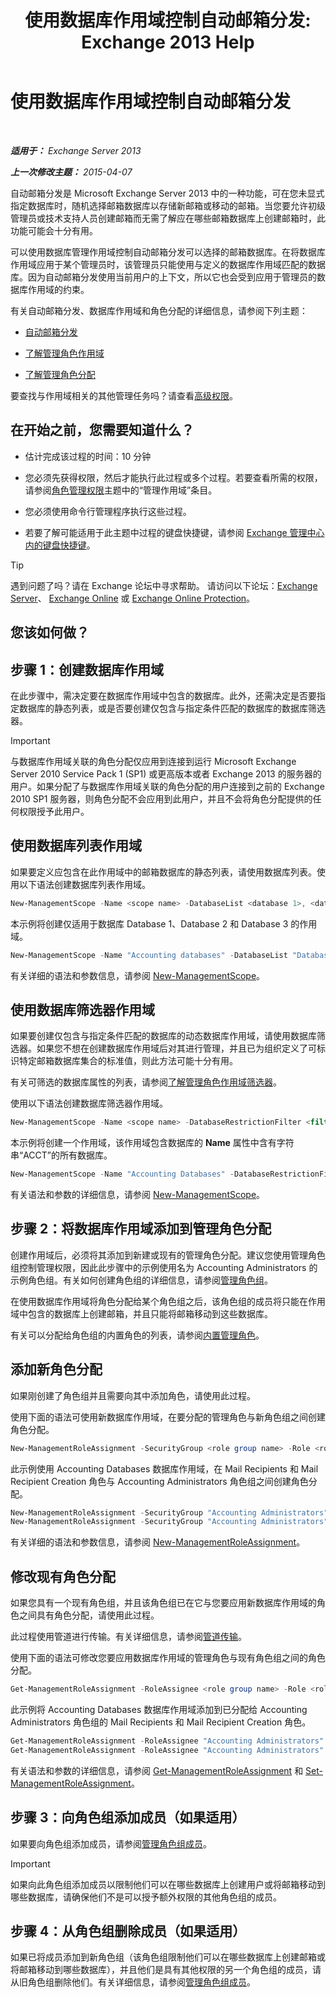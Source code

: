 ﻿---
title: '使用数据库作用域控制自动邮箱分发: Exchange 2013 Help'
TOCTitle: 使用数据库作用域控制自动邮箱分发
ms:assetid: 8eaff177-2251-4c8b-8570-c91a77d0a6fc
ms:mtpsurl: https://technet.microsoft.com/zh-cn/library/Ff628332(v=EXCHG.150)
ms:contentKeyID: 50491015
ms.date: 01/11/2018
mtps_version: v=EXCHG.150
ms.translationtype: HT
---

# 使用数据库作用域控制自动邮箱分发

 

_**适用于：** Exchange Server 2013_

_**上一次修改主题：** 2015-04-07_

自动邮箱分发是 Microsoft Exchange Server 2013 中的一种功能，可在您未显式指定数据库时，随机选择邮箱数据库以存储新邮箱或移动的邮箱。当您要允许初级管理员或技术支持人员创建邮箱而无需了解应在哪些邮箱数据库上创建邮箱时，此功能可能会十分有用。

可以使用数据库管理作用域控制自动邮箱分发可以选择的邮箱数据库。在将数据库作用域应用于某个管理员时，该管理员只能使用与定义的数据库作用域匹配的数据库。因为自动邮箱分发使用当前用户的上下文，所以它也会受到应用于管理员的数据库作用域的约束。

有关自动邮箱分发、数据库作用域和角色分配的详细信息，请参阅下列主题：

  - [自动邮箱分发](automatic-mailbox-distribution-exchange-2013-help.md)

  - [了解管理角色作用域](understanding-management-role-scopes-exchange-2013-help.md)

  - [了解管理角色分配](understanding-management-role-assignments-exchange-2013-help.md)

要查找与作用域相关的其他管理任务吗？请查看[高级权限](advanced-permissions-exchange-2013-help.md)。

## 在开始之前，您需要知道什么？

  - 估计完成该过程的时间：10 分钟

  - 您必须先获得权限，然后才能执行此过程或多个过程。若要查看所需的权限，请参阅[角色管理权限](role-management-permissions-exchange-2013-help.md)主题中的“管理作用域”条目。

  - 您必须使用命令行管理程序执行这些过程。

  - 若要了解可能适用于此主题中过程的键盘快捷键，请参阅 [Exchange 管理中心内的键盘快捷键](keyboard-shortcuts-in-the-exchange-admin-center-exchange-online-protection-help.md)。

> [!TIP]  
> 遇到问题了吗？请在 Exchange 论坛中寻求帮助。 请访问以下论坛：<a href="https://go.microsoft.com/fwlink/p/?linkid=60612">Exchange Server</a>、 <a href="https://go.microsoft.com/fwlink/p/?linkid=267542">Exchange Online</a> 或 <a href="https://go.microsoft.com/fwlink/p/?linkid=285351">Exchange Online Protection</a>。


## 您该如何做？

## 步骤 1：创建数据库作用域

在此步骤中，需决定要在数据库作用域中包含的数据库。此外，还需决定是否要指定数据库的静态列表，或是否要创建仅包含与指定条件匹配的数据库的数据库筛选器。

> [!IMPORTANT]  
> 与数据库作用域关联的角色分配仅应用到连接到运行 Microsoft Exchange Server 2010 Service Pack 1 (SP1) 或更高版本或者 Exchange 2013 的服务器的用户。如果分配了与数据库作用域关联的角色分配的用户连接到之前的 Exchange 2010 SP1 服务器，则角色分配不会应用到此用户，并且不会将角色分配提供的任何权限授予此用户。


## 使用数据库列表作用域

如果要定义应包含在此作用域中的邮箱数据库的静态列表，请使用数据库列表。使用以下语法创建数据库列表作用域。

```powershell
New-ManagementScope -Name <scope name> -DatabaseList <database 1>, <database 2...>
```

本示例将创建仅适用于数据库 Database 1、Database 2 和 Database 3 的作用域。

```powershell
New-ManagementScope -Name "Accounting databases" -DatabaseList "Database 1", "Database 2", "Database 3"
```

有关详细的语法和参数信息，请参阅 [New-ManagementScope](https://technet.microsoft.com/zh-cn/library/dd335137\(v=exchg.150\))。

## 使用数据库筛选器作用域

如果要创建仅包含与指定条件匹配的数据库的动态数据库作用域，请使用数据库筛选器。如果您不想在创建数据库作用域后对其进行管理，并且已为组织定义了可标识特定邮箱数据库集合的标准值，则此方法可能十分有用。

有关可筛选的数据库属性的列表，请参阅[了解管理角色作用域筛选器](understanding-management-role-scope-filters-exchange-2013-help.md)。

使用以下语法创建数据库筛选器作用域。

```powershell
New-ManagementScope -Name <scope name> -DatabaseRestrictionFilter <filter query>
```

本示例将创建一个作用域，该作用域包含数据库的 **Name** 属性中含有字符串“ACCT”的所有数据库。

```powershell
New-ManagementScope -Name "Accounting Databases" -DatabaseRestrictionFilter { Name -Like '*ACCT*' }
```

有关语法和参数的详细信息，请参阅 [New-ManagementScope](https://technet.microsoft.com/zh-cn/library/dd335137\(v=exchg.150\))。

## 步骤 2：将数据库作用域添加到管理角色分配

创建作用域后，必须将其添加到新建或现有的管理角色分配。建议您使用管理角色组控制管理权限，因此此步骤中的示例使用名为 Accounting Administrators 的示例角色组。有关如何创建角色组的详细信息，请参阅[管理角色组](manage-role-groups-exchange-2013-help.md)。

在使用数据库作用域将角色分配给某个角色组之后，该角色组的成员将只能在作用域中包含的数据库上创建邮箱，并且只能将邮箱移动到这些数据库。

有关可以分配给角色组的内置角色的列表，请参阅[内置管理角色](built-in-management-roles-exchange-2013-help.md)。

## 添加新角色分配

如果刚创建了角色组并且需要向其中添加角色，请使用此过程。

使用下面的语法可使用新数据库作用域，在要分配的管理角色与新角色组之间创建角色分配。

```powershell
New-ManagementRoleAssignment -SecurityGroup <role group name> -Role <role name> -CustomConfigWriteScope <database scope name>
```

此示例使用 Accounting Databases 数据库作用域，在 Mail Recipients 和 Mail Recipient Creation 角色与 Accounting Administrators 角色组之间创建角色分配。

```powershell
New-ManagementRoleAssignment -SecurityGroup "Accounting Administrators" -Role "Mail Recipients" -CustomConfigWriteScope "Accounting Databases"
New-ManagementRoleAssignment -SecurityGroup "Accounting Administrators" -Role "Mail Recipient Creation" -CustomConfigWriteScope "Accounting Databases"
```

有关详细的语法和参数信息，请参阅 [New-ManagementRoleAssignment](https://technet.microsoft.com/zh-cn/library/dd335193\(v=exchg.150\))。

## 修改现有角色分配

如果您具有一个现有角色组，并且该角色组已在它与您要应用新数据库作用域的角色之间具有角色分配，请使用此过程。

此过程使用管道进行传输。有关详细信息，请参阅[管道传输](https://technet.microsoft.com/zh-cn/library/aa998260\(v=exchg.150\))。

使用下面的语法可修改您要应用数据库作用域的管理角色与现有角色组之间的角色分配。

```powershell
Get-ManagementRoleAssignment -RoleAssignee <role group name> -Role <role name> | Set-ManagementRoleAssignment -CustomConfigWriteScope <database scope name>
```

此示例将 Accounting Databases 数据库作用域添加到已分配给 Accounting Administrators 角色组的 Mail Recipients 和 Mail Recipient Creation 角色。

```powershell
Get-ManagementRoleAssignment -RoleAssignee "Accounting Administrators" -Role "Mail Recipients" | Set-ManagementRoleAssignment -CustomConfigWriteScope "Accounting Databases"
Get-ManagementRoleAssignment -RoleAssignee "Accounting Administrators" -Role "Mail Recipient Creation" | Set-ManagementRoleAssignment -CustomConfigWriteScope "Accounting Databases"
```

有关语法和参数的详细信息，请参阅 [Get-ManagementRoleAssignment](https://technet.microsoft.com/zh-cn/library/dd351024\(v=exchg.150\)) 和 [Set-ManagementRoleAssignment](https://technet.microsoft.com/zh-cn/library/dd335173\(v=exchg.150\))。

## 步骤 3：向角色组添加成员（如果适用）

如果要向角色组添加成员，请参阅[管理角色组成员](manage-role-group-members-exchange-2013-help.md)。

> [!IMPORTANT]  
> 如果向此角色组添加成员以限制他们可以在哪些数据库上创建用户或将邮箱移动到哪些数据库，请确保他们不是可以授予额外权限的其他角色组的成员。


## 步骤 4：从角色组删除成员（如果适用）

如果已将成员添加到新角色组（该角色组限制他们可以在哪些数据库上创建邮箱或将邮箱移动到哪些数据库），并且他们是具有其他权限的另一个角色组的成员，请从旧角色组删除他们。有关详细信息，请参阅[管理角色组成员](manage-role-group-members-exchange-2013-help.md)。

